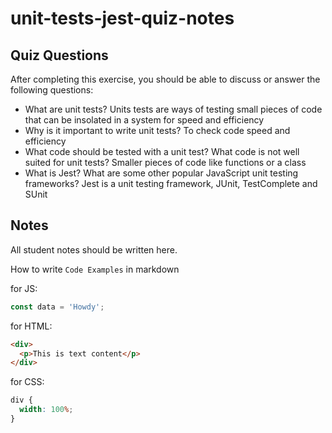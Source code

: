 # unit-tests-jest-quiz-notes

## Quiz Questions

After completing this exercise, you should be able to discuss or answer the following questions:

- What are unit tests?
  Units tests are ways of testing small pieces of code that can be insolated in a system for speed and efficiency
- Why is it important to write unit tests?
  To check code speed and efficiency
- What code should be tested with a unit test? What code is not well suited for unit tests?
  Smaller pieces of code like functions or a class
- What is Jest? What are some other popular JavaScript unit testing frameworks?
  Jest is a unit testing framework, JUnit, TestComplete and SUnit

## Notes

All student notes should be written here.

How to write `Code Examples` in markdown

for JS:

```js
const data = 'Howdy';
```

for HTML:

```html
<div>
  <p>This is text content</p>
</div>
```

for CSS:

```css
div {
  width: 100%;
}
```

